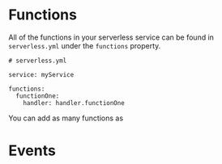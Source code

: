 <!--
title: Functions & Events
menuText: Functions & Events
menuOrder: 4
description: Configuring AWS Lambda functions and their events in the Serverless Framework
layout: Doc
-->

# Functions

All of the functions in your serverless service can be found in `serverless.yml` under the `functions` property.

```
# serverless.yml

service: myService

functions:
  functionOne:
    handler: handler.functionOne
```

You can add as many functions as

# Events